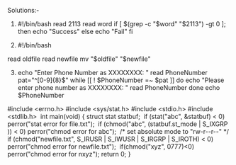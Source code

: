
Solutions:-

1.	#!/bin/bash read 2113 read word
if [ $(grep -c "$word" "$2113") -gt 0 ]; then
echo "Success" else
echo "Fail"
fi


2.	#!/bin/bash

read oldfile read newfile
mv "$oldfile" "$newfile"

3.	echo "Enter Phone Number as XXXXXXXX: " read PhoneNumber
pat="^[0-9]{8}$"
while [[ ! $PhoneNumber =~ $pat ]] do
echo "Please enter phone number as XXXXXXXX: " read PhoneNumber
done
echo $PhoneNumber



#include <errno.h>
#include <sys/stat.h>
#include <stdio.h>
#include <stdlib.h>
​
int main(void)
{
struct stat statbuf;
​
if (stat("abc", &statbuf) < 0)
perror("stat error for file.txt");
​
if (chmod("abc", (statbuf.st_mode | S_IXGRP )) < 0)
perror("chmod error for abc");
​
/* set absolute mode to "rw-r--r--" */
if (chmod("newfile.txt", S_IRUSR | S_IWUSR | S_IRGRP | S_IROTH) < 0)
perror("chmod error for newfile.txt");
​
if(chmod("xyz", 0777)<0)
perror("chmod error for nxyz");
return 0;
}

